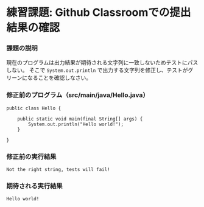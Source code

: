 # 練習課題: Github Classroomでの提出結果の確認 

### 課題の説明
現在のプログラムは出力結果が期待される文字列に一致しないためテストにパスしない。
そこで `System.out.println` で出力する文字列を修正し、テストがグリーンになることを確認しなさい。


### 修正前のプログラム（src/main/java/Hello.java）
```
public class Hello {

	public static void main(final String[] args) {
		System.out.println("Hello world!");
	}

}
```

### 修正前の実行結果
```
Not the right string, tests will fail!
```


### 期待される実行結果
```
Hello world!
```
